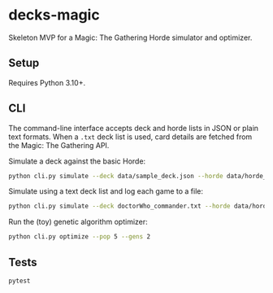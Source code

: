 # decks-magic

Skeleton MVP for a Magic: The Gathering Horde simulator and optimizer.

## Setup

Requires Python 3.10+.

## CLI

The command-line interface accepts deck and horde lists in JSON or plain text
formats. When a `.txt` deck list is used, card details are fetched from the
Magic: The Gathering API.

Simulate a deck against the basic Horde:

```bash
python cli.py simulate --deck data/sample_deck.json --horde data/horde_basic.json --seeds 5
```

Simulate using a text deck list and log each game to a file:

```bash
python cli.py simulate --deck doctorWho_commander.txt --horde data/horde_basic.json --seeds 5 --logfile game.log
```

Run the (toy) genetic algorithm optimizer:

```bash
python cli.py optimize --pop 5 --gens 2
```

## Tests

```bash
pytest
```

